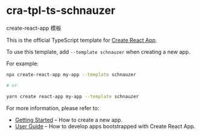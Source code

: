 # cra-tpl-ts-schnauzer

create-react-app 模板

This is the official TypeScript template for [Create React App](https://github.com/facebook/create-react-app).

To use this template, add `--template schnauzer` when creating a new app.

For example:

```sh
npx create-react-app my-app --template schnauzer

# or

yarn create react-app my-app --template schnauzer
```

For more information, please refer to:

- [Getting Started](https://create-react-app.dev/docs/getting-started) – How to create a new app.
- [User Guide](https://create-react-app.dev) – How to develop apps bootstrapped with Create React App.
